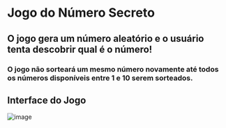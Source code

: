 # Jogo do Número Secreto

## O jogo gera um número aleatório e o usuário tenta descobrir qual é o número! 
### O jogo não sorteará um mesmo número novamente até todos os números disponíveis entre 1 e 10 serem sorteados.

## Interface do Jogo
![image](https://github.com/giovanaperazzolo/JogoNumeroSecreto/assets/62448232/0e2c285f-fa43-4caa-bff6-303a97816cae)
